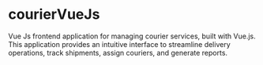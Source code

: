 # courierVueJs
Vue Js frontend application for managing courier services, built with Vue.js. This application provides an intuitive interface to streamline delivery operations, track shipments, assign couriers, and generate reports.
